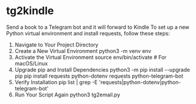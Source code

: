 # tg2kindle

Send a book to a Telegram bot and it will forward to Kindle
To set up a new Python virtual environment and install requests, follow these steps:

1. Navigate to Your Project Directory
2. Create a New Virtual Environment
   python3 -m venv env
3. Activate the Virtual Environment
   source env/bin/activate # For macOS/Linux
4. Upgrade pip and Install Dependencies
   python3 -m pip install --upgrade pip
   pip install requests python-dotenv requests python-telegram-bot
5. Verify Installation
   pip list | grep -E 'requests|python-dotenv|python-telegram-bot'
6. Run Your Script Again
   python3 tg2email.py
